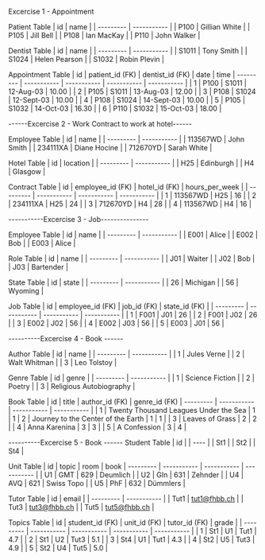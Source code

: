 Excercise 1 - Appointment

Patient Table
| id | name |
| --------- | ----------- |
| P100 | Gillian White |
| P105 | Jill Bell |
| P108 | Ian MacKay |
| P110 | John Walker |

Dentist Table
| id | name |
| --------- | ----------- |
| S1011 | Tony Smith |
| S1024 | Helen Pearson |
| S1032 | Robin Plevin |

Appointment Table
| id | patient_id (FK) | dentist_id (FK) | date | time
| --------- | ----------- | ----------- | ----------- | ----------- |
| 1 | P100 | S1011 | 12-Aug-03 | 10.00 |
| 2 | P105 | S1011 | 13-Aug-03 | 12.00 |
| 3 | P108 | S1024 | 12-Sept-03 | 10.00 |
| 4 | P108 | S1024 | 14-Sept-03 | 10.00 |
| 5 | P105 | S1032 | 14-Oct-03 | 16.30 |
| 6 | P110 | S1032 | 15-Oct-03 | 18.00 |

------Excercise 2 - Work Contract to work at hotel------

Employee Table
| id | name |
| --------- | ----------- |
| 113567WD | John Smith |
| 234111XA | Diane Hocine |
| 712670YD | Sarah White |

Hotel Table
| id | location |
| --------- | ----------- |
| H25 | Edinburgh |
| H4 | Glasgow |

Contract Table
| id | employee_id (FK) | hotel_id (FK) | hours_per_week |
| --------- | ----------- | ----------- | ----------- |
| 1 | 113567WD | H25 | 16 |
| 2 | 234111XA | H25 | 24 |
| 3 | 712670YD | H4 | 28 |
| 4 | 113567WD | H4 | 16 |

-----------Excercise 3 - Job---------------

Employee Table
| id | name |
| --------- | ----------- |
| E001 | Alice |
| E002 | Bob |
| E003 | Alice |

Role Table
| id | name |
| --------- | ----------- |
| J01 | Waiter |
| J02 | Bob |
| J03 | Bartender |

State Table
| id | state |
| --------- | ----------- |
| 26 | Michigan |
| 56 | Wyoming |

Job Table
| id | employee_id (FK) | job_id (FK) | state_id (FK) |
| --------- | ----------- | ----------- | ----------- |
| 1 | F001 | J01 | 26 |
| 2 | F001 | J02 | 26 |
| 3 | E002 | J02 | 56 |
| 4 | E002 | J03 | 56 |
| 5 | E003 | J01 | 56 |

----------Excercise 4 - Book ------

Author Table
| id | name |
| --------- | ----------- |
| 1 | Jules Verne |
| 2 | Walt Whitman |
| 3 | Leo Tolstoy |

Genre Table
| id | genre |
| --------- | ----------- |
| 1 | Science Fiction |
| 2 | Poetry |
| 3 | Religious Autobiography |

Book Table
| id | title | author_id (FK) | genre_id (FK)
| --------- | ----------- | ----------- | ----------- |
| 1 | Twenty Thousand Leagues Under the Sea | 1 | 1
| 2 | Journey to the Center of the Earth | 1 | 1 |
| 3 | Leaves of Grass | 2 | 2 |
| 4 | Anna Karenina | 3 | 3 |
| 5 | A Confession | 3 | 4 |

----------Excercise 5 - Book ------
Student Table
| id |
| ---- |
| St1 |
| St2 |
| St4 |

Unit Table
| id | topic | room | book
| --------- | ----------- | ----------- | ----------- |
| U1 | GMT | 629 | Deumlich |
| U2 | GIn | 631 | Zehnder |
| U4 | AVQ | 621 | Swiss Topo |
| U5 | PhF | 632 | Dümmlers |

Tutor Table
| id | email |
| --------- | ----------- |
| Tut1 | tut1@fhbb.ch |
| Tut3 | tut3@fhbb.ch |
| Tut5 | tut5@fhbb.ch |

Topics Table
| id | student_id (FK) | unit_id (FK) | tutor_id (FK) | grade |
| --------- | ----------- | ----------- | ----------- | ----------- |
| 1 | St1 | U1 | Tut1 | 4.7 |
| 2 | St1 | U2 | Tut3 | 5.1 |
| 3 | St4 | U1 | Tut1 | 4.3 |
| 4 | St2 | U5 | Tut3 | 4.9 |
| 5 | St2 | U4 | Tut5 | 5.0 |
